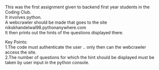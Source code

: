 This was the first assignment given to backend first year students in the Coding Club.  
It involves python.  
A webcrawler should be made that goes to the site nikskhandelwal98.pythonanywhere.com  
It then prints out the hints of the questions displayed there.  

Key Points:  
1.The code must authenticate the user .. only then can the webcrawler access the site.  
2.The number of questions for which the hint should be displayed must be taken by user input in the python console.  
